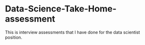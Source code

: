 # Data-Science-Take-Home-assessment
This is interview assessments that I have done for the data scientist position.
